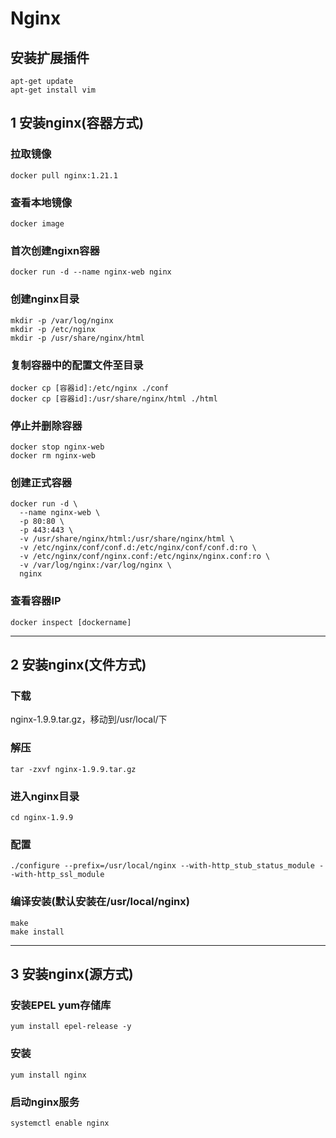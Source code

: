 # Nginx


## 安装扩展插件
`apt-get update`  
`apt-get install vim`

## 1 安装nginx(容器方式)
### 拉取镜像
`docker pull nginx:1.21.1`

### 查看本地镜像
`docker image`

### 首次创建ngixn容器
`docker run -d --name nginx-web nginx`

### 创建nginx目录
```
mkdir -p /var/log/nginx
mkdir -p /etc/nginx
mkdir -p /usr/share/nginx/html
```

### 复制容器中的配置文件至目录
```
docker cp [容器id]:/etc/nginx ./conf
docker cp [容器id]:/usr/share/nginx/html ./html
```

### 停止并删除容器
```
docker stop nginx-web
docker rm nginx-web
```

### 创建正式容器
```
docker run -d \
  --name nginx-web \
  -p 80:80 \
  -p 443:443 \
  -v /usr/share/nginx/html:/usr/share/nginx/html \
  -v /etc/nginx/conf/conf.d:/etc/nginx/conf/conf.d:ro \
  -v /etc/nginx/conf/nginx.conf:/etc/nginx/nginx.conf:ro \
  -v /var/log/nginx:/var/log/nginx \
  nginx
```
### 查看容器IP
`docker inspect [dockername]`

___

## 2 安装nginx(文件方式)
### 下载  
nginx-1.9.9.tar.gz，移动到/usr/local/下

### 解压
`tar -zxvf nginx-1.9.9.tar.gz`

### 进入nginx目录
`cd nginx-1.9.9`

### 配置
`./configure --prefix=/usr/local/nginx --with-http_stub_status_module --with-http_ssl_module`

### 编译安装(默认安装在/usr/local/nginx)
```
make
make install
```
___

## 3 安装nginx(源方式)
### 安装EPEL yum存储库
`yum install epel-release -y`

### 安装
`yum install nginx`

### 启动nginx服务
`systemctl enable nginx`
